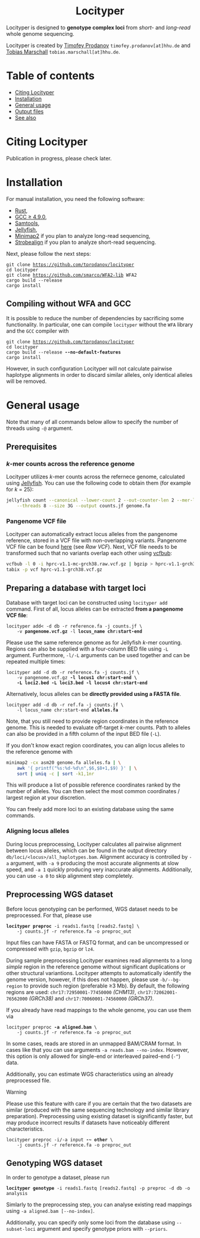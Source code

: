 <h1 align="center">Locityper</h1>

Locityper is designed to **genotype complex loci** from *short-* and *long-read* whole genome sequencing.

Locityper is created by
[Timofey Prodanov](https://marschall-lab.github.io/people/tprodanov/) `timofey.prodanov[at]hhu.de` and
[Tobias Marschall](https://marschall-lab.github.io/people/tmarschall/) `tobias.marschall[at]hhu.de`.

# Table of contents
* [Citing Locityper](#citing-locityper)
* [Installation](#installation)
* [General usage](#general-usage)
* [Output files](#output-files)
* [See also](#see-also)

# Citing Locityper

Publication in progress, please check later.

# Installation

For manual installation, you need the following software:
* [Rust](https://www.rust-lang.org/),
* [GCC ≥ 4.9.0](https://gcc.gnu.org/),
* [Samtools](https://www.htslib.org/),
* [Jellyfish](https://github.com/gmarcais/Jellyfish/),
* [Minimap2](https://github.com/lh3/minimap2) if you plan to analyze long-read sequencing,
* [Strobealign](https://github.com/ksahlin/strobealign) if you plan to analyze short-read sequencing.

Next, please follow the next steps:
<pre><code>git clone <ins>https://github.com/tprodanov/locityper</ins>
cd locityper
git clone <ins>https://github.com/smarco/WFA2-lib</ins> WFA2
cargo build --release
cargo install
</code></pre>

## Compiling without WFA and GCC

It is possible to reduce the number of dependencies by sacrificing some functionality.
In particular, one can compile `locityper` without the `WFA` library and the `GCC` compiler with

<pre><code>git clone <ins>https://github.com/tprodanov/locityper</ins>
cd locityper
cargo build --release <b>--no-default-features</b>
cargo install
</code></pre>
However, in such configuration Locityper will not calculate pairwise haplotype alignments
in order to discard similar alleles, only identical alleles will be removed.

# General usage

Note that many of all commands below allow to specify the number of threads using `-@` argument.

## Prerequisites

### *k*-mer counts across the reference genome

Locityper utilizes *k*-mer counts across the refernece genome,
calculated using [Jellyfish](https://github.com/gmarcais/Jellyfish/).
You can use the following code to obtain them (for example for *k* = 25):
```bash
jellyfish count --canonical --lower-count 2 --out-counter-len 2 --mer-len 25 \
    --threads 8 --size 3G --output counts.jf genome.fa
```

### Pangenome VCF file

Locityper can automatically extract locus alleles from the pangenome reference,
stored in a VCF file with non-overlapping variants.
Pangenome VCF file can be found
[here](https://github.com/human-pangenomics/hpp_pangenome_resources#minigraph-cactus) (see *Raw VCF*).
Next, VCF file needs to be transformed such that no variants overlap each other
using [vcfbub](https://github.com/pangenome/vcfbub):
```bash
vcfbub -l 0 -i hprc-v1.1-mc-grch38.raw.vcf.gz | bgzip > hprc-v1.1-grch38.vcf.gz
tabix -p vcf hprc-v1.1-grch38.vcf.gz
```

## Preparing a database with target loci

Database with target loci can be constructed using `locityper add` command.
First of all, locus alleles can be extracted **from a pangenome VCF file**:

<pre><code>locityper add< -d db -r reference.fa -j counts.jf \
    -v <b>pangenome.vcf.gz</b> -l <b>locus_name chr:start-end</b>
</code></pre>

Please use the same reference genome as for Jellyfish *k*-mer counting.
Regions can also be supplied with a four-column BED file using `-L` argument.
Furthermore, `-l/-L` arguments can be used together and can be repeated multiple times:

<pre><code>locityper add -d db -r reference.fa -j counts.jf \
    -v pangenome.vcf.gz <b>-l locus1 chr:start-end \
    -L loci2.bed -L loci3.bed -l locus4 chr:start-end</b>
</code></pre>

Alternatively, locus alleles can be **directly provided using a FASTA file**.

<pre><code>locityper add -d db -r ref.fa -j counts.jf \
    -l locus_name chr:start-end <b>alleles.fa</b>
</code></pre>

Note, that you still need to provide region coordinates in the reference genome.
This is needed to evaluate off-target *k*-mer counts.
Path to alleles can also be provided in a fifth column of the input BED file (`-L`).

If you don't know exact region coordinates, you can align locus alleles to the reference genome with
```bash
minimap2 -cx asm20 genome.fa alleles.fa | \
    awk '{ printf("%s:%d-%d\n",$6,$8+1,$9) }' | \
    sort | uniq -c | sort -k1,1nr
```
This will produce a list of possible reference coordinates ranked by the number of alleles.
You can then select the most common coordinates / largest region at your discretion.

You can freely add more loci to an existing database using the same commands.

### Aligning locus alleles

During locus preprocessing, Locityper calculates all pairwise alignment between locus alleles,
which can be found in the output directory `db/loci/<locus>/all_haplotypes.bam`.
Alignment accuracy is controlled by `-a` argument, with `-a 9` producing the most accurate alignments
at slow speed, and `-a 1` quickly producing very inaccurate alignments.
Additionally, you can use `-a 0` to skip alignment step completely.

## Preprocessing WGS dataset

Before locus genotyping can be performed, WGS dataset needs to be preprocessed.
For that, please use
<pre><code><b>locityper preproc</b> -i reads1.fastq [reads2.fastq] \
    -j counts.jf -r reference.fa -o preproc_out
</code></pre>

Input files can have FASTA or FASTQ format, and can be uncompressed or compressed with `gzip`, `bgzip` or `lz4`.

During sample preprocessing Locityper examines read alignments to a long *simple* region in the reference genome
without significant duplications or other structural variantions.
Locityper attempts to automatically identify the genome version, however, if this does not happen,
please use `-b/--bg-region` to provide such region (preferable ≥3 Mb).
By default, the following regions are used: `chr17:72950001-77450000` *(CHM13)*,
`chr17:72062001-76562000` *(GRCh38)* and `chr17:70060001-74560000` *(GRCh37)*.

If you already have read mappings to the whole genome, you can use them via
<pre><code>locityper preproc <b>-a aligned.bam</b> \
    -j counts.jf -r reference.fa -o preproc_out
</code></pre>

In some cases, reads are stored in an unmapped BAM/CRAM format.
In cases like that you can use arguments `-a reads.bam --no-index`.
However, this option is only allowed for single-end or interleaved paired-end (`-^`) data.

Additionally, you can estimate WGS characteristics using an already preprocessed file.
> [!WARNING]
> Please use this feature with care if you are certain that the two datasets are similar
> (produced with the same sequencing technology and similar library preparation).
> Preprocessing using existing dataset is significantly faster, but may produce incorrect results
> if datasets have noticeably different characteristics.
<pre><code>locityper preproc -i/-a input <b>-~ other</b> \
    -j counts.jf -r reference.fa -o preproc_out
</code></pre>

## Genotyping WGS dataset

In order to genotype a dataset, please run
<pre><code><b>locityper genotype</b> -i reads1.fastq [reads2.fastq] -p preproc -d db -o analysis
</code></pre>

Simlarly to the preprocessing step, you can analyse existing read mappings using
`-a aligned.bam [--no-index]`.

Additionally, you can specify only some loci from the database using `--subset-loci` argument
and specify genotype priors with `--priors`.
